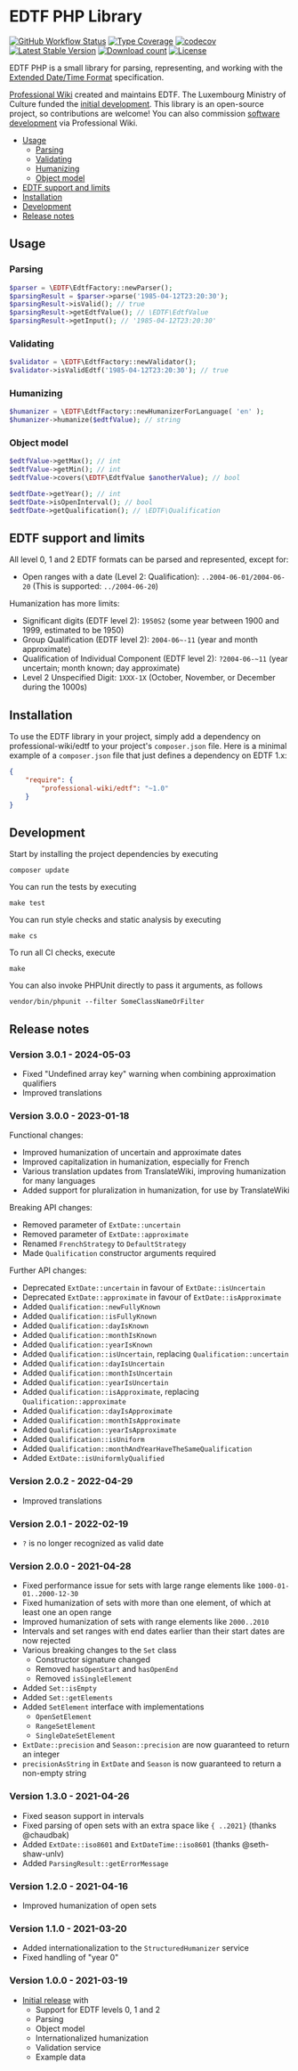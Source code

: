# EDTF PHP Library

[![GitHub Workflow Status](https://img.shields.io/github/actions/workflow/status/ProfessionalWiki/EDTF/ci.yml?branch=master)](https://github.com/ProfessionalWiki/EDTF/actions?query=workflow%3ACI)
[![Type Coverage](https://shepherd.dev/github/ProfessionalWiki/EDTF/coverage.svg)](https://shepherd.dev/github/ProfessionalWiki/EDTF)
[![codecov](https://codecov.io/gh/ProfessionalWiki/EDTF/branch/master/graph/badge.svg?token=GnOG3FF16Z)](https://codecov.io/gh/ProfessionalWiki/EDTF)
[![Latest Stable Version](https://poser.pugx.org/professional-wiki/edtf/v/stable)](https://packagist.org/packages/professional-wiki/edtf)
[![Download count](https://poser.pugx.org/professional-wiki/edtf/downloads)](https://packagist.org/packages/professional-wiki/edtf)
[![License](https://poser.pugx.org/professional-wiki/edtf/license)](LICENSE)

EDTF PHP is a small library for parsing, representing, and working with the
[Extended Date/Time Format] specification.

[Professional Wiki] created and maintains EDTF. The Luxembourg Ministry of Culture funded the [initial development].
This library is an open-source project, so contributions are welcome! You can also commission [software development] via Professional Wiki.

- [Usage](#usage)
  * [Parsing](#parsing)
  * [Validating](#validating)
  * [Humanizing](#humanizing)
  * [Object model](#object-model)
- [EDTF support and limits](#edtf-support-and-limits)
- [Installation](#installation)
- [Development](#development)
- [Release notes](#release-notes)

## Usage

### Parsing

```php
$parser = \EDTF\EdtfFactory::newParser();
$parsingResult = $parser->parse('1985-04-12T23:20:30');
$parsingResult->isValid(); // true
$parsingResult->getEdtfValue(); // \EDTF\EdtfValue
$parsingResult->getInput(); // '1985-04-12T23:20:30'
```

### Validating

```php
$validator = \EDTF\EdtfFactory::newValidator();
$validator->isValidEdtf('1985-04-12T23:20:30'); // true
````

### Humanizing

```php
$humanizer = \EDTF\EdtfFactory::newHumanizerForLanguage( 'en' );
$humanizer->humanize($edtfValue); // string
````

### Object model

```php
$edtfValue->getMax(); // int
$edtfValue->getMin(); // int
$edtfValue->covers(\EDTF\EdtfValue $anotherValue); // bool
```

```php
$edtfDate->getYear(); // int
$edtfDate->isOpenInterval(); // bool
$edtfDate->getQualification(); // \EDTF\Qualification
```

## EDTF support and limits

All level 0, 1 and 2 EDTF formats can be parsed and represented, except for:

* Open ranges with a date (Level 2: Qualification): `..2004-06-01/2004-06-20` (This is supported: `../2004-06-20`)

Humanization has more limits:

* Significant digits (EDTF level 2): `1950S2` (some year between 1900 and 1999, estimated to be 1950)
* Group Qualification (EDTF level 2): `2004-06~-11` (year and month approximate)
* Qualification of Individual Component (EDTF level 2): `?2004-06-~11` (year uncertain; month known; day approximate)
* Level 2 Unspecified Digit: `1XXX-1X` (October, November, or December during the 1000s)

## Installation

To use the EDTF library in your project, simply add a dependency on professional-wiki/edtf
to your project's `composer.json` file. Here is a minimal example of a `composer.json`
file that just defines a dependency on EDTF 1.x:

```json
{
    "require": {
        "professional-wiki/edtf": "~1.0"
    }
}
```

## Development

Start by installing the project dependencies by executing

    composer update

You can run the tests by executing

    make test
    
You can run style checks and static analysis by executing

    make cs
    
To run all CI checks, execute

    make
    
You can also invoke PHPUnit directly to pass it arguments, as follows

    vendor/bin/phpunit --filter SomeClassNameOrFilter

## Release notes

### Version 3.0.1 - 2024-05-03

* Fixed "Undefined array key" warning when combining approximation qualifiers
* Improved translations

### Version 3.0.0 - 2023-01-18

Functional changes:

* Improved humanization of uncertain and approximate dates
* Improved capitalization in humanization, especially for French
* Various translation updates from TranslateWiki, improving humanization for many languages
* Added support for pluralization in humanization, for use by TranslateWiki

Breaking API changes:

* Removed parameter of `ExtDate::uncertain`
* Removed parameter of `ExtDate::approximate`
* Renamed `FrenchStrategy` to `DefaultStrategy`
* Made `Qualification` constructor arguments required

Further API changes:

* Deprecated `ExtDate::uncertain` in favour of `ExtDate::isUncertain`
* Deprecated `ExtDate::approximate` in favour of `ExtDate::isApproximate`
* Added `Qualification::newFullyKnown`
* Added `Qualification::isFullyKnown`
* Added `Qualification::dayIsKnown`
* Added `Qualification::monthIsKnown`
* Added `Qualification::yearIsKnown`
* Added `Qualification::isUncertain`, replacing `Qualification::uncertain`
* Added `Qualification::dayIsUncertain`
* Added `Qualification::monthIsUncertain`
* Added `Qualification::yearIsUncertain`
* Added `Qualification::isApproximate`, replacing `Qualification::approximate`
* Added `Qualification::dayIsApproximate`
* Added `Qualification::monthIsApproximate`
* Added `Qualification::yearIsApproximate`
* Added `Qualification::isUniform`
* Added `Qualification::monthAndYearHaveTheSameQualification`
* Added `ExtDate::isUniformlyQualified`

### Version 2.0.2 - 2022-04-29

* Improved translations

### Version 2.0.1 - 2022-02-19

* `?` is no longer recognized as valid date

### Version 2.0.0 - 2021-04-28

* Fixed performance issue for sets with large range elements like `1000-01-01..2000-12-30`
* Fixed humanization of sets with more than one element, of which at least one an open range
* Improved humanization of sets with range elements like `2000..2010`
* Intervals and set ranges with end dates earlier than their start dates are now rejected
* Various breaking changes to the `Set` class
  * Constructor signature changed
  * Removed `hasOpenStart` and `hasOpenEnd`
  * Removed `isSingleElement`
* Added `Set::isEmpty`
* Added `Set::getElements`
* Added `SetElement` interface with implementations
  * `OpenSetElement`
  * `RangeSetElement`
  * `SingleDateSetElement`
* `ExtDate::precision` and `Season::precision` are now guaranteed to return an integer
* `precisionAsString` in `ExtDate` and `Season` is now guaranteed to return a non-empty string

### Version 1.3.0 - 2021-04-26

* Fixed season support in intervals
* Fixed parsing of open sets with an extra space like `{ ..2021}` (thanks @chaudbak)
* Added `ExtDate::iso8601` and `ExtDateTime::iso8601` (thanks @seth-shaw-unlv)
* Added `ParsingResult::getErrorMessage`

### Version 1.2.0 - 2021-04-16

* Improved humanization of open sets

### Version 1.1.0 - 2021-03-20

* Added internationalization to the `StructuredHumanizer` service
* Fixed handling of "year 0"

### Version 1.0.0 - 2021-03-19

* [Initial release] with
    * Support for EDTF levels 0, 1 and 2
    * Parsing
    * Object model
    * Internationalized humanization
    * Validation service
    * Example data

[Professional Wiki]: https://professional.wiki
[Extended Date/Time Format]: https://www.loc.gov/standards/datetime/
[initial development]: https://www.wikibase.consulting/wikibase-edtf/
[initial release]: https://www.wikibase.consulting/wikibase-edtf/
[software development]: https://professional.wiki/en/mediawiki-development
